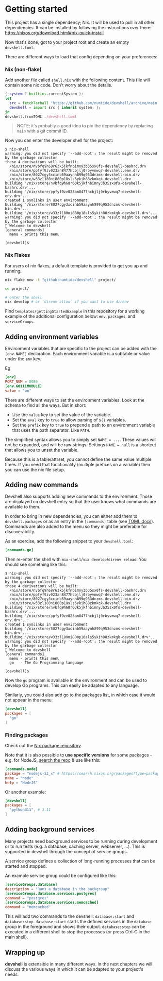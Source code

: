 # Getting started

This project has a single dependency; Nix. It will be used to pull in all
other dependencies. It can be installed by following the instructions
over there: https://nixos.org/download.html#nix-quick-install

Now that's done, got to your project root and create an empty `devshell.toml`.

There are different ways to load that config depending on your preferences:

### Nix (non-flake)

Add another file called `shell.nix` with the following content. This file will
contain some nix code. Don't worry about the details.

```nix
{ system ? builtins.currentSystem }:
let
  src = fetchTarball "https://github.com/numtide/devshell/archive/main.tar.gz";
  devshell = import src { inherit system; };
in
devshell.fromTOML ./devshell.toml
```

> NOTE: it's probably a good idea to pin the dependency by replacing `main` with a git commit ID.

Now you can enter the developer shell for the project:

```console
$ nix-shell
warning: you did not specify '--add-root'; the result might be removed by the garbage collector
these 4 derivations will be built:
  /nix/store/nvbfq9h68r63k5jkfnbimny3b35sx0fs-devshell-bashrc.drv
  /nix/store/ppfyf9zv023an8477hcbjlj0rbyvmwq7-devshell.env.drv
  /nix/store/8027cgy3xcinb59aaynh899q953dnzms-devshell-bin.drv
  /nix/store/w33zl180ni880p18sls5ykih88zkmkqk-devshell.drv
building '/nix/store/nvbfq9h68r63k5jkfnbimny3b35sx0fs-devshell-bashrc.drv'...
building '/nix/store/ppfyf9zv023an8477hcbjlj0rbyvmwq7-devshell-env.drv'...
created 1 symlinks in user environment
building '/nix/store/8027cgy3xcinb59aaynh899q953dnzms-devshell-bin.drv'...
building '/nix/store/w33zl180ni880p18sls5ykih88zkmkqk-devshell.drv'...
warning: you did not specify '--add-root'; the result might be removed by the garbage collector
🔨 Welcome to devshell
[general commands]
  menu - prints this menu

[devshell]$
```

### Nix Flakes
For users of nix flakes, a default template is provided to get you up and
running.

```sh
nix flake new -t "github:numtide/devshell" project/

cd project/

# enter the shell
nix develop # or `direnv allow` if you want to use direnv
```

Find `templates/gettingStartedExample` in this repository for a working example of the additional configuration below: `env`, `packages`, and `serviceGroups`.

## Adding environment variables

Environment variables that are specific to the project can be added with the
`[env.NAME]` declaration. Each environment variable is a subtable or value
under the `env` key.

Eg:

```toml
[env]
PORT_NUM = 8080
[env.GO111MODULE]
value = "on"
```

There are different ways to set the environment variables. Look at the schema
to find all the ways. But in short:
* Use the `value` key to set the value of the variable.
* Set the `eval` key to `true` to allow parsing of `${}` variables.
* Set the `prefix` key to `true` to prepend a path to an environment variable
  that uses the path separator. Like `PATH`.

The simplified syntax allows you to simply set `NAME = ...`. These values will
not be expanded, and will be raw strings. Settings `NAME = null` is a shortcut
that allows you to unset the variable.

Because this is a table/attrset, you cannot define the same value multiple
times. If you need that functionality (multiple prefixes on a variable) then
you can use the nix file setup.

## Adding new commands

Devshell also supports adding new commands to the environment. Those are
displayed on devshell entry so that the user knows what commands are available
to them.

In order to bring in new dependencies, you can either add them to
`devshell.packages` or as an entry in the `[commands]` table (see [TOML docs](https://toml.io/en/v1.0.0#tables)).
Commands are also added to the menu so they might be preferable for
discoverability.

As an exercise, add the following snippet to your `devshell.toml`:

```toml
[commands.go]
```

Then re-enter the shell with `nix-shell`/`nix develop`/`direnv reload`. You
should see something like this:

```console
$ nix-shell
warning: you did not specify '--add-root'; the result might be removed by the garbage collector
these 4 derivations will be built:
  /nix/store/nvbfq9h68r63k5jkfnbimny3b35sx0fs-devshell-bashrc.drv
  /nix/store/ppfyf9zv023an8477hcbjlj0rbyvmwq7-devshell.env.drv
  /nix/store/8027cgy3xcinb59aaynh899q953dnzms-devshell-bin.drv
  /nix/store/w33zl180ni880p18sls5ykih88zkmkqk-devshell.drv
building '/nix/store/nvbfq9h68r63k5jkfnbimny3b35sx0fs-devshell-bashrc.drv'...
building '/nix/store/ppfyf9zv023an8477hcbjlj0rbyvmwq7-devshell-env.drv'...
created 1 symlinks in user environment
building '/nix/store/8027cgy3xcinb59aaynh899q953dnzms-devshell-bin.drv'...
building '/nix/store/w33zl180ni880p18sls5ykih88zkmkqk-devshell.drv'...
warning: you did not specify '--add-root'; the result might be removed by the garbage collector
🔨 Welcome to devshell
[general commands]
  menu - prints this menu
  go   - The Go Programming language

[devshell]$
```

Now the `go` program is available in the environment and can be used to
develop Go programs. This can easily be adapted to any language.

Similarly, you could also add go to the packages list, in which case it would
not appear in the menu:

```toml
[devshell]
packages = [
  "go"
]
```

### Finding packages

Check out the [Nix package repository](https://search.nixos.org/packages).

Note that it is also possible to **use specific versions** for some packages - e.g. for NodeJS, [search the repo](https://search.nixos.org/packages?type=packages&query=nodejs) & use like this:
```toml
[commands.node]
package = "nodejs-22_x" # https://search.nixos.org/packages?type=packages&query=nodejs
name = "node"
help = "NodeJS"
```

Or another example:
```toml
[devshell]
packages = [
  "python311", # 3.11
]
```


## Adding background services

Many projects need background services to be running during development or to
run tests (e.g. a database, caching server, webserver, ...). This is supported
in devshell through the concept of service groups.

A service group defines a collection of long-running processes that can be
started and stopped.

An example service group could be configured like this:
```toml
[serviceGroups.database]
description = "Runs a database in the backgroup"
[serviceGroups.database.services.postgres]
command = "postgres"
[serviceGroups.database.services.memcached]
command = "memcached"
```

This will add two commands to the devshell: `database:start` and
`database:stop`. `database:start` starts the defined services in the `database`
group in the foreground and shows their output. `database:stop` can be executed
in a different shell to stop the processes (or press Ctrl-C in the main shell).

## Wrapping up

**devshell** is extensible in many different ways. In the next chapters we will
discuss the various ways in which it can be adapted to your project's needs.

